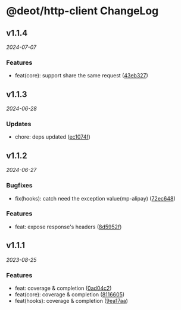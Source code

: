 # @deot/http-client ChangeLog

## v1.1.4

_2024-07-07_

### Features

- feat(core): support share the same request ([43eb327](https://github.com/deot/http/commit/43eb327b9ee1ff484ec0354f578cf95605a8e963))

## v1.1.3

_2024-06-28_

### Updates

- chore: deps updated ([ec1074f](https://github.com/deot/http/commit/ec1074f17df87aba700f28e12d617f27c4fef5dd))

## v1.1.2

_2024-06-27_

### Bugfixes

- fix(hooks): catch need the exception value(mp-alipay) ([72ec648](https://github.com/deot/http/commit/72ec6482134287b118ed9cd38be24c442299833f))

### Features

- feat: expose response's headers ([8d5952f](https://github.com/deot/http/commit/8d5952fa329aa481478ed6dab8c643d0dc2370ad))

## v1.1.1

_2023-08-25_

### Features

- feat: coverage & completion ([0ad04c2](https://github.com/deot/http/commit/0ad04c20a5d4095116b4d925070ead41e18d46ce))
- feat(core): coverage & completion ([8116605](https://github.com/deot/http/commit/8116605de886782fd96efe6be95f03c76233d8c1))
- feat(hooks): coverage & completion ([9ea17aa](https://github.com/deot/http/commit/9ea17aa40301c6c8d143d6b7af4d1c1a3fee02f1))
